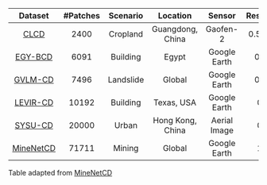 |Dataset   | \#Patches | Scenario  | Location         | Sensor       | Resolution | 
| :---:   | :---:   | :---:   | :---:   | :---:  | :---:  |
|[CLCD](https://github.com/liumency/CropLand-CD)  | 2400      | Cropland  | Guangdong, China | Gaofen-2     | 0.5m-2m     |
|[EGY-BCD](https://github.com/oshholail/EGY-BCD)  | 6091      | Building  | Egypt            | Google Earth | 0.25m      |
|[GVLM-CD](https://github.com/zxk688/GVLM)   | 7496      | Landslide | Global           | Google Earth | 0.59m      |
|[LEVIR-CD](https://chenhao.in/LEVIR/)  | 10192     | Building  | Texas, USA       | Google Earth | 0.5m       |
|[SYSU-CD](https://github.com/liumency/SYSU-CD)   | 20000     | Urban     | Hong Kong, China | Aerial Image      | 0.5m       | 
|[MineNetCD](https://github.com/AI4RS/MineNetCD)| 71711     | Mining    | Global           | Google Earth | 1.2m       |

Table adapted from [MineNetCD](https://github.com/AI4RS/MineNetCD)
